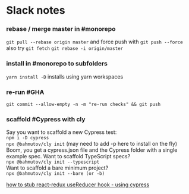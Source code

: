 # Slack notes
### rebase / merge master in #monorepo
`git pull --rebase origin master` and force push with `git push --force` 
also try
`git fetch`
`git rebase -i origin/master`


### install in #monorepo to subfolders
`yarn install -D`  installs using yarn workspaces

### re-run #GHA
`git commit --allow-empty -n -m "re-run checks" && git push`

### scaffold #Cypress with cly
Say you want to scaffold a new Cypress test:  
`npm i -D cypress`  
`npx @bahmutov/cly init` (may need to add -p here to install on the fly)  
Boom, you get a cypress.json file and the Cypress folder with a single example spec. 
Want to scaffold TypeScript specs?  
`npx @bahmutov/cly init --typescript`  
Want to scaffold a bare minimum project?  
`npx @bahmutov/cly init --bare (or -b)`

[how to stub react-redux useReducer hook - using cypress](https://stackoverflow.com/questions/66151947/how-to-stub-react-redux-usereducer-hook-using-cypress)
